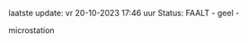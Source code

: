 laatste update: 
vr 20-10-2023 17:46   uur 
Status: FAALT - geel - 
<div class="service Y">microstation</div>
